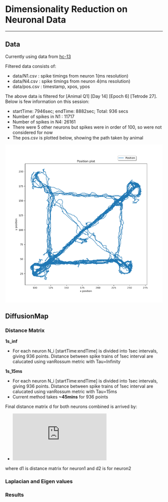 # Dimensionality Reduction on Neuronal Data
---
## Data

Currently using data from [hc-13](https://crcns.org/data-sets/hc/hc-13/about-hc-13)

Filtered data consists of:
- data/N1.csv : spike timings from neuron 1(ms resolution)
- data/N4.csv : spike timings from neuron 4(ms resolution)
- data/pos.csv : timestamp, xpos, ypos

The above data is filtered for \[Animal Q1\] \[Day 14\] \[Epoch 6\] \[Tetrode 27\]. Below is few information on this session:
- startTime: 7946sec; endTime: 8882sec; Total: 936 secs
- Number of spikes in N1 : 11717
- Number of spikes in N4: 26161
- There were 5 other neurons but spikes were in order of 100, so were not considered for now
- The pos.csv is plotted below, showing the path taken by animal

![position plot](https://github.com/RevantBabu/neuro/blob/master/position_plot.png?raw=true)

## DiffusionMap

### Distance Matrix

__1s_inf__

- For each neuron N_i \[startTime:endTime\] is divided into 1sec intervals, giving 936 points. Distance between spike trains of 1sec interval are calucated using vanRossum metric with Tau=Infinity

__1s_15ms__

- For each neuron N_i \[startTime:endTime\] is divided into 1sec intervals, giving 936 points. Distance between spike trains of 1sec interval are calucated using vanRossum metric with Tau=15ms
- Current method takes __~45mins__ for 936 points

 
 Final distance matrix d for both neurons combined is arrived by: 
 - ![equation](http://www.sciweavers.org/tex2img.php?eq=d_%7Bij%7D%20%3D%20%20%5Csurd%20d1_%7Bij%7D%5E%7B2%7D%20%2B%20%20d2_%7Bij%7D%5E%7B2%7D&bc=White&fc=Black&im=jpg&fs=12&ff=arev&edit=0)

 where d1 is distance matrix for neuron1 and d2 is for neuron2
 
 ### Laplacian and Eigen values
 
 ### Results